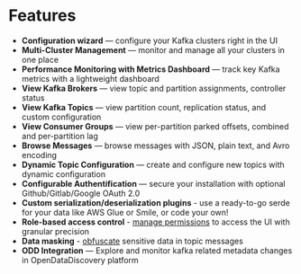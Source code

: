 # Features

* **Configuration wizard** — configure your Kafka clusters right in the UI
* **Multi-Cluster Management** — monitor and manage all your clusters in one place
* **Performance Monitoring with Metrics Dashboard** — track key Kafka metrics with a lightweight dashboard
* **View Kafka Brokers** — view topic and partition assignments, controller status
* **View Kafka Topics** — view partition count, replication status, and custom configuration
* **View Consumer Groups** — view per-partition parked offsets, combined and per-partition lag
* **Browse Messages** — browse messages with JSON, plain text, and Avro encoding
* **Dynamic Topic Configuration** — create and configure new topics with dynamic configuration
* **Configurable Authentification** — secure your installation with optional Github/Gitlab/Google OAuth 2.0
* **Custom serialization/deserialization plugins** - use a ready-to-go serde for your data like AWS Glue or Smile, or code your own!
* **Role-based access control** - [manage permissions](https://github.com/provectus/kafka-ui/wiki/RBAC-\(role-based-access-control\)) to access the UI with granular precision
* **Data masking** - [obfuscate](https://github.com/provectus/kafka-ui/blob/master/documentation/guides/DataMasking.md) sensitive data in topic messages
* **ODD Integration** — Explore and monitor kafka related metadata changes in OpenDataDiscovery platform
